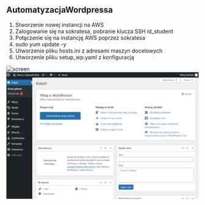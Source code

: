 ## AutomatyzacjaWordpressa


1. Stworzenie nowej instancji na AWS
2. Zalogowanie się na sokratesa, pobranie klucza SSH id_student
3. Połączenie się na instancję AWS poprzez sokratesa 
4. sudo yum update -y
5. Utworzenie pliku hosts.ini z adresami maszyn docelowych
6. Utworzenie pliku setup_wp.yaml z konfiguracją

![screen](screenzdziałania.png "Title")
![screen](wordpress.png "Title")
